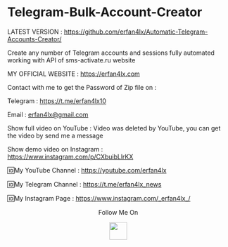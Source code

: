 # Telegram-Bulk-Account-Creator
LATEST VERSION : https://github.com/erfan4lx/Automatic-Telegram-Accounts-Creator/


Create any number of Telegram accounts and sessions fully automated working with API of sms-activate.ru website

MY OFFICIAL WEBSITE : https://erfan4lx.com

Contact with me to get the Password of Zip file on :

 Telegram : https://t.me/erfan4lx10
  
 Email : erfan4lx@gmail.com
 
 
Show full video on YouTube : Video was deleted by YouTube, you can get the video by send me a message

Show demo video on Instagram : https://www.instagram.com/p/CXbuibLlrKX
 

🆔My YouTube Channel : https://youtube.com/erfan4lx

🆔My Telegram Channel : https://t.me/erfan4lx_news

🆔My Instagram Page : https://www.instagram.com/_erfan4lx_/

<p align="center">
  Follow Me On
</p>
<p align="center">
  <a href="https://www.youtube.com/c/erfan4lx?sub_confirmation=1">
    <img src="https://www.iconsdb.com/icons/preview/black/youtube-4-xxl.png" width="40" height="40">
  </a>
</p>
